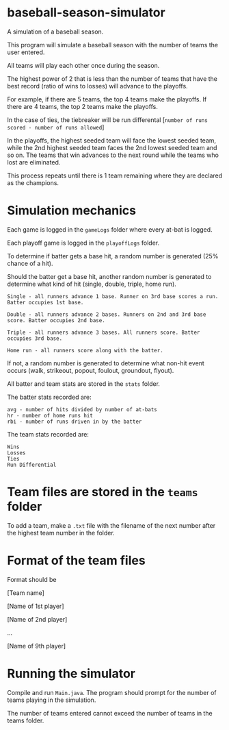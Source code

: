 # baseball-season-simulator
A simulation of a baseball season.

This program will simulate a baseball season with the number of teams the user entered.

All teams will play each other once during the season.

The highest power of 2 that is less than the number of teams that have the best record (ratio of wins to losses) will advance to the playoffs. 

For example, if there are 5 teams, the top 4 teams make the playoffs. If there are 4 teams, the top 2 teams make the playoffs.

In the case of ties, the tiebreaker will be run differental \[`number of runs scored - number of runs allowed`]

In the playoffs, the highest seeded team will face the lowest seeded team, while the 2nd highest seeded team faces the 2nd lowest seeded team and so on. The teams that win advances to the next round while the teams who lost are eliminated.

This process repeats until there is 1 team remaining where they are declared as the champions.

# Simulation mechanics

Each game is logged in the `gameLogs` folder where every at-bat is logged.

Each playoff game is logged in the `playoffLogs` folder.

To determine if batter gets a base hit, a random number is generated (25% chance of a hit).

Should the batter get a base hit, another random number is generated to determine what kind of hit (single, double, triple, home run).

```
Single - all runners advance 1 base. Runner on 3rd base scores a run. Batter occupies 1st base.

Double - all runners advance 2 bases. Runners on 2nd and 3rd base score. Batter occupies 2nd base.

Triple - all runners advance 3 bases. All runners score. Batter occupies 3rd base.

Home run - all runners score along with the batter.
```

If not, a random number is generated to determine what non-hit event occurs (walk, strikeout, popout, foulout, groundout, flyout).

All batter and team stats are stored in the `stats` folder.

The batter stats recorded are:
```
avg - number of hits divided by number of at-bats
hr - number of home runs hit
rbi - number of runs driven in by the batter
```

The team stats recorded are:
```
Wins
Losses
Ties
Run Differential
```

# Team files are stored in the `teams` folder
To add a team, make a `.txt` file with the filename of the next number after the highest team number in the folder.

# Format of the team files
Format should be

\[Team name]

\[Name of 1st player]

\[Name of 2nd player]

...

\[Name of 9th player]

# Running the simulator
Compile and run `Main.java`. The program should prompt for the number of teams playing in the simulation.

The number of teams entered cannot exceed the number of teams in the teams folder.

